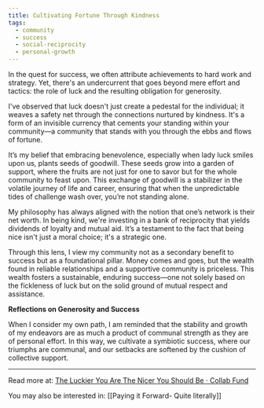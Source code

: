 ```yaml
---
title: Cultivating Fortune Through Kindness
tags:
  - community
  - success
  - social-reciprocity
  - personal-growth
---
```

In the quest for success, we often attribute achievements to hard work and strategy. Yet, there's an undercurrent that goes beyond mere effort and tactics: the role of luck and the resulting obligation for generosity.

I've observed that luck doesn't just create a pedestal for the individual; it weaves a safety net through the connections nurtured by kindness. It's a form of an invisible currency that cements your standing within your community—a community that stands with you through the ebbs and flows of fortune.

It’s my belief that embracing benevolence, especially when lady luck smiles upon us, plants seeds of goodwill. These seeds grow into a garden of support, where the fruits are not just for one to savor but for the whole community to feast upon. This exchange of goodwill is a stabilizer in the volatile journey of life and career, ensuring that when the unpredictable tides of challenge wash over, you’re not standing alone.

My philosophy has always aligned with the notion that one’s network is their net worth. In being kind, we're investing in a bank of reciprocity that yields dividends of loyalty and mutual aid. It’s a testament to the fact that being nice isn't just a moral choice; it's a strategic one.

Through this lens, I view my community not as a secondary benefit to success but as a foundational pillar. Money comes and goes, but the wealth found in reliable relationships and a supportive community is priceless. This wealth fosters a sustainable, enduring success—one not solely based on the fickleness of luck but on the solid ground of mutual respect and assistance.

**Reflections on Generosity and Success**

When I consider my own path, I am reminded that the stability and growth of my endeavors are as much a product of communal strength as they are of personal effort. In this way, we cultivate a symbiotic success, where our triumphs are communal, and our setbacks are softened by the cushion of collective support.

----

Read more at: [The Luckier You Are The Nicer You Should Be · Collab Fund](https://collabfund.com/blog/the-luckier-you-are-the-nicer-you-should-be/)

You may also be interested in: [[Paying it Forward- Quite literally]]